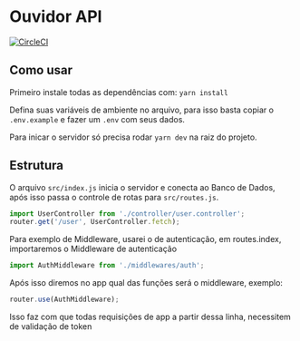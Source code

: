 # Ouvidor API

[![CircleCI](https://circleci.com/gh/ouvidor/api.svg?style=svg)](https://circleci.com/gh/ouvidor/api)

## Como usar

Primeiro instale todas as dependências com: `yarn install`

Defina suas variáveis de ambiente no arquivo, para isso basta copiar o `.env.example` e fazer um `.env` com seus dados.

Para inicar o servidor só precisa rodar `yarn dev` na raiz do projeto.

## Estrutura

O arquivo `src/index.js` inicia o servidor e conecta ao Banco de Dados, após isso passa o controle de rotas para `src/routes.js`.

```javascript
import UserController from './controller/user.controller';
router.get('/user', UserController.fetch);
```

Para exemplo de Middleware, usarei o de autenticação, em routes.index, importaremos o Middleware de autenticação

```javascript
import AuthMiddleware from './middlewares/auth';
```

Após isso diremos no app qual das funções será o middleware, exemplo:

```javascript
router.use(AuthMiddleware);
```

Isso faz com que todas requisições de app a partir dessa linha, necessitem de validação de token
